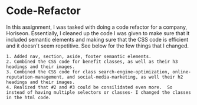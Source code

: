 # Code-Refactor

In this assignment, I was tasked with doing a code refactor for a company, Horiseon.  Essentially, I cleaned up the code I was given to make sure that it included semantic elements and making sure that the CSS code is efficient and it doesn't seem repetitive.  See below for the few things that I changed.

    1. Added nav, section, aside, footer semantic elements.
    2. Combined the CSS code for benefit classes, as well as their h3 headings and their images.
    3. Combined the CSS code for class search-engine-optimization, online-reputation-management, and social-media-marketing, as well their h2 headings and their images. 
    4. Realized that #2 and #3 could be consilidated even more.  So instead of having multiple selectors or classes- I changed the classes in the html code.



